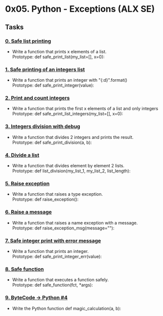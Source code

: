 # 0x05. Python - Exceptions (ALX SE)

## Tasks
### [0. Safe list printing](0-safe_print_list.py)
* Write a function that prints x elements of a list.<br>
Prototype: def safe_print_list(my_list=[], x=0):<br>

### [1. Safe printing of an integers list](1-safe_print_integer.py)
* Write a function that prints an integer with "{:d}".format() <br>
Prototype: def safe_print_integer(value):<br>

### [2. Print and count integers](2-safe_print_list_integers.py)
* Write a function that prints the first x elements of a list and only integers <br>
Prototype: def safe_print_list_integers(my_list=[], x=0):<br>

### [3. Integers division with debug](3-safe_print_division.py)
* Write a function that divides 2 integers and prints the result.<br>
Prototype: def safe_print_division(a, b):<br>

### [4. Divide a list](4-list_division.py)
* Write a function that divides element by element 2 lists.<br>
Prototype: def list_division(my_list_1, my_list_2, list_length):<br>

### [5. Raise exception](5-raise_exception.py)
* Write a function that raises a type exception.<br>
Prototype: def raise_exception():<br>

### [6. Raise a message](6-raise_exception_msg.py)
* Write a function that raises a name exception with a message.<br>
Prototype: def raise_exception_msg(message=""):<br>

### [7. Safe integer print with error message](100-safe_print_integer_err.py)
* Write a function that prints an integer.<br>
Prototype: def safe_print_integer_err(value):<br>

### [8. Safe function](101-safe_function.py)
* Write a function that executes a function safely.<br>
Prototype: def safe_function(fct, *args):

### [9. ByteCode -> Python #4](102-magic_calculation.py)
* Write the Python function def magic_calculation(a, b):
